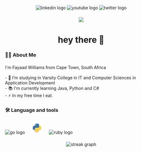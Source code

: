 <div align="center">
  
</div>

###

<div align="center">
  <img src="https://img.shields.io/static/v1?message=LinkedIn&logo=linkedin&label=&color=0077B5&logoColor=white&labelColor=&style=for-the-badge" height="25" alt="linkedin logo"  />
  <img src="https://img.shields.io/static/v1?message=Youtube&logo=youtube&label=&color=FF0000&logoColor=white&labelColor=&style=for-the-badge" height="25" alt="youtube logo"  />
  <img src="https://img.shields.io/static/v1?message=Twitter&logo=twitter&label=&color=1DA1F2&logoColor=white&labelColor=&style=for-the-badge" height="25" alt="twitter logo"  />
</div>

###

<div align="center">
  <img src="https://visitor-badge.laobi.icu/badge?page_id=maurodesouza.maurodesouza&"  />
</div>

###

<h1 align="center">hey there 👋</h1>

###

<h3 align="left">👩‍💻  About Me</h3>

###

<p align="left">I'm Fayaad Williams from Cape Town, South Africa<br><br>- 🔭 I’m studying in Varsity College in IT and Computer Sciences in Application Development<br>- 📚 I'm currently learning Java, Python and C#<br>- ⚡ In my free time I eat.</p>

###

<h3 align="left">🛠 Language and tools</h3>

###

<div align="left">
  <img src="https://static-00.iconduck.com/assets.00/java-icon-2048x2048-yxty4s2p.png" height="40" alt="go logo"  />
  <img width="12" />
  <img src="https://raw.githubusercontent.com/GTGalaxi/icons/main/python.png" height="40" alt="rust logo"  />
  <img width="12" />
  <img src="https://static-00.iconduck.com/assets.00/csharp-icon-877x1024-u90gkl28.png" height="40" alt="ruby logo"  />
  <img width="12" />
 
</div>

###


###

<div align="center">
  <img src="https://streak-stats.demolab.com?user=maurodesouza&locale=en&mode=daily&theme=dark&hide_border=false&border_radius=5&order=3" height="220" alt="streak graph"  />
</div>

###

